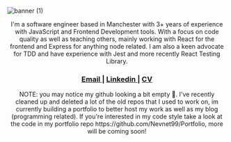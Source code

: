 ![banner (1)](https://user-images.githubusercontent.com/28801236/142974570-40100f90-5565-4f20-8c0c-8b178eb8361f.png)



<div align="center">
   I'm a software engineer based in Manchester with 3+ years of experience with JavaScript and Frontend Development tools. With a focus on code quality as well      as teaching others, mainly working with React for the frontend and Express for anything node related. I am also a keen advocate for TDD and have experience      with Jest and more recently React Testing Library.
</div>

<div align="center">
  <h3>
    <a href="mailto:luke-brannagan@hotmail.com">
      Email
    </a>
    <span> | </span>
    <a href="https://www.linkedin.com/in/luke-brannagan-9b6981143/">
      Linkedin
    </a>
    <span> | </span>
    <a href="https://luke-b.notion.site/Luke-Brannagan-869774110fcd4d4bb20006db15965d8a">
      CV
    </a>
  </h3>
</div>

<p align="center" color="red">
NOTE: you may notice my github looking a bit empty 👀. I've recently cleaned up and deleted a lot of the old repos that I used to work on, im currently building a portfolio to better host my work as well as my blog (programming related). If you're interested in my code style take a look at the code in my portfolio repo https://github.com/Nevnet99/Portfolio, more will be coming soon!
</p>
